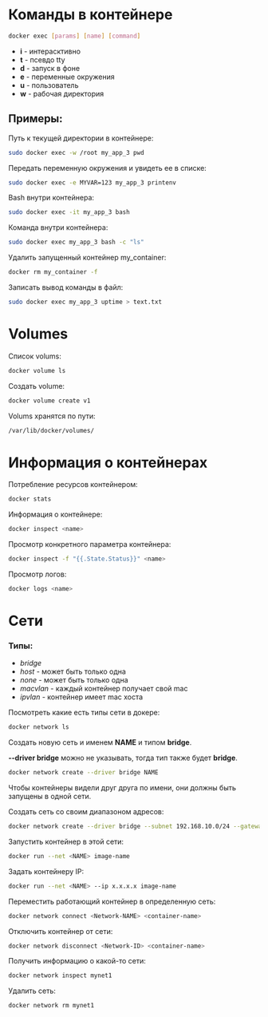 # Команды в контейнере

```bash
docker exec [params] [name] [command]
```
* **i** - интерасктивно
* **t** - псевдо tty
* **d** - запуск в фоне
* **e** - переменные окружения
* **u** - пользователь
* **w** - рабочая директория

## Примеры:

Путь к текущей директории в контейнере:
```bash
sudo docker exec -w /root my_app_3 pwd
```
Передать переменную окружения и увидеть  ее в списке:
```bash
sudo docker exec -e MYVAR=123 my_app_3 printenv
```
Bash внутри контейнера:
```bash
sudo docker exec -it my_app_3 bash
```
Команда внутри контейнера:
```bash
sudo docker exec my_app_3 bash -с "ls"
```
Удалить запущенный контейнер my_container:
```bash
docker rm my_container -f
```

Записать вывод команды в файл:
```bash
sudo docker exec my_app_3 uptime > text.txt
```

# Volumes


Список volums:
```bash
docker volume ls
```

Создать volume:
```bash
docker volume create v1
```
Volums хранятся по пути:
```bash
/var/lib/docker/volumes/
```

# Информация о контейнерах

Потребление ресурсов контейнером:
```bash
docker stats
```

Информация о контейнере:
```bash
docker inspect <name>
```

Просмотр конкретного параметра контейнера:
```bash
docker inspect -f "{{.State.Status}}" <name>
```

Просмотр логов:
```bash
docker logs <name>
```

# Сети

### Типы:
* *bridge*
* *host* - может быть только одна
* *none* - может быть только одна
* *macvlan* - каждый контейнер получает свой mac 
* *ipvlan* - контейнер имеет mac хоста

Посмотреть какие есть типы сети в докере:
```bash
docker network ls
```

Создать новую сеть и именем **NAME** и типом **bridge**. 

**--driver bridge** можно не указывать, тогда тип также будет **bridge**.
```bash
docker network create --driver bridge NAME
```
Чтобы контейнеры видели друг друга по имени, они должны быть запущены в одной сети.

Создать сеть со своим диапазоном адресов:
```bash
docker network create --driver bridge --subnet 192.168.10.0/24 --gateway 192.168.10.1 MyNet192
```

Запустить контейнер в этой сети:
```bash
docker run --net <NAME> image-name
```

Задать контейнеру IP:
```bash
docker run --net <NAME> --ip x.x.x.x image-name
```

Переместить работающий контейнер в определенную сеть:
```bash
docker network connect <Network-NAME> <container-name>
```

Отключить контейнер от сети:
```bash
docker network disconnect <Network-ID> <container-name>
```

Получить информацию о какой-то сети:
```bash
docker network inspect mynet1
```

Удалить сеть:
```bash
docker network rm mynet1
```